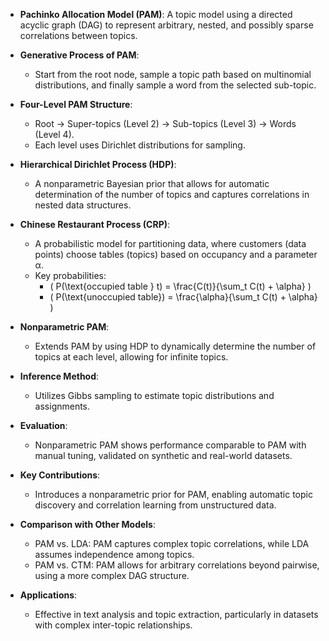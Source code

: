 - **Pachinko Allocation Model (PAM)**: A topic model using a directed acyclic graph (DAG) to represent arbitrary, nested, and possibly sparse correlations between topics.
  
- **Generative Process of PAM**:
  - Start from the root node, sample a topic path based on multinomial distributions, and finally sample a word from the selected sub-topic.
  
- **Four-Level PAM Structure**:
  - Root → Super-topics (Level 2) → Sub-topics (Level 3) → Words (Level 4).
  - Each level uses Dirichlet distributions for sampling.

- **Hierarchical Dirichlet Process (HDP)**: 
  - A nonparametric Bayesian prior that allows for automatic determination of the number of topics and captures correlations in nested data structures.

- **Chinese Restaurant Process (CRP)**:
  - A probabilistic model for partitioning data, where customers (data points) choose tables (topics) based on occupancy and a parameter α.
  - Key probabilities:
    - \( P(\text{occupied table } t) = \frac{C(t)}{\sum_t C(t) + \alpha} \)
    - \( P(\text{unoccupied table}) = \frac{\alpha}{\sum_t C(t) + \alpha} \)

- **Nonparametric PAM**:
  - Extends PAM by using HDP to dynamically determine the number of topics at each level, allowing for infinite topics.

- **Inference Method**:
  - Utilizes Gibbs sampling to estimate topic distributions and assignments.

- **Evaluation**:
  - Nonparametric PAM shows performance comparable to PAM with manual tuning, validated on synthetic and real-world datasets.

- **Key Contributions**:
  - Introduces a nonparametric prior for PAM, enabling automatic topic discovery and correlation learning from unstructured data.

- **Comparison with Other Models**:
  - PAM vs. LDA: PAM captures complex topic correlations, while LDA assumes independence among topics.
  - PAM vs. CTM: PAM allows for arbitrary correlations beyond pairwise, using a more complex DAG structure.

- **Applications**:
  - Effective in text analysis and topic extraction, particularly in datasets with complex inter-topic relationships.